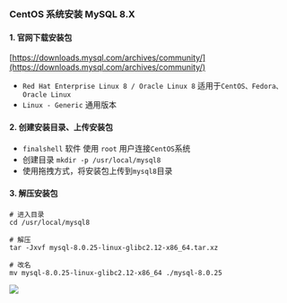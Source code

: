 ### CentOS 系统安装 MySQL 8.X
 
#### 1. 官网下载安装包
[https://downloads.mysql.com/archives/community/](https://downloads.mysql.com/archives/community/)

* `Red Hat Enterprise Linux 8 / Oracle Linux 8`   适用于`CentOS、Fedora、Oracle Linux`
* `Linux - Generic` 通用版本

#### 2. 创建安装目录、上传安装包
* `finalshell` 软件 使用 `root` 用户连接`CentOS`系统
* 创建目录 `mkdir -p /usr/local/mysql8`
* 使用拖拽方式，将安装包上传到`mysql8`目录




#### 3. 解压安装包
```
# 进入目录
cd /usr/local/mysql8

# 解压
tar -Jxvf mysql-8.0.25-linux-glibc2.12-x86_64.tar.xz 

# 改名
mv mysql-8.0.25-linux-glibc2.12-x86_64 ./mysql-8.0.25
```

![](https://fgq233.github.io/imgs/linux/sf003.png)